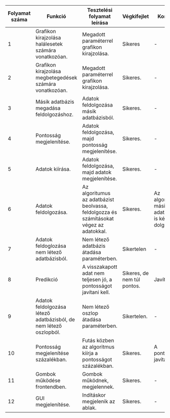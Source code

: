 | Folyamat száma  | Funkció | Tesztelési folyamat leírása | Végkifejlet | Komment | Várt eredmény | Időpont|
| --------------- | ------- | --------------------------- | ----------- | -------- | -------------| ------ |
| 1  | Grafikon kirajzolása halálesetek számára vonatkozóan. | Megadott paraméterrel grafikon kirajzolása. | Sikeres | - | Suhaj Milán | 2021.12.13. |
| 2  | Grafikon kirajzolása megbetegedések számára vonatkozóan. | Megadott paraméterrel grafikon kirajzolása. | Sikeres. | - | Grafikon megjelenítése hiba nélkül | 2021.12.13. |
| 3  | Másik adatbázis megadása feldolgozáshoz. | Adatok feldolgozása másik adatbázisból. | Sikeres. | - | Hibamentes működés. | 2021.12.13. |
| 4  | Pontosság megjelenítése. | Adatok feldolgozása, majd pontosság megjelenítése. | Sikeres. | - | Hibamentes működés. | 2021.12.13. |
| 5  | Adatok kiírása. | Adatok feldolgozása, majd adatok megjelenítése. | Sikeres. | - | Hibamentes működés. | 2021.12.13. |
| 6  | Adatok feldolgozása. | Az algoritumus az adatbázist beolvassa, feldolgozza és számításokat végez az adatokkal. | Sikeres. | Az algoritmus másik adatbázissal is képes dolgozni. | Adatok feldolgozása és grafikon megjelenítése. | 2021.12.23. |
| 7  | Adatok feldoglozása nem létező adatbázisból. | Nem létező adatbázis átadása paraméterben. | Sikertelen | - | A program nem fut le. | 2021.12.23. |
| 8 | Predikció | A visszakapott adat nem teljesen jó, a pontosságot javítani kell. | Sikeres, de nem túl pontos. | Javítható. | Hibamentes futás. | 2021.12.23. |
| 9 | Adatok feldolgozása létező adatbázisból, de nem létező oszlopból. | Nem létező oszlop átadása paraméterben. | Sikertelen. | - | A program nem fut le. | 2021.12.23. |
| 10 | Pontosság megjelenítése százalékban. | Futás közben az algoritmus kiírja a pontosságot százalékban. | Sikeres. | A pontosságon javítani kell. | Százalékos megjelenítés. | 2021.12.23. |
| 11 | Gombok működése frontendben. | Gombok működnek, megjelennek. | Sikeres. | - | Hibaüzenet nélküli futás. | 2021.12.23. |
| 12 | GUI megjelenítése. | Indításkor megjelenik az ablak. | Sikeres. | - | Az alkalmazás hiba nélkül megnyílik. | 2021.12.23. |